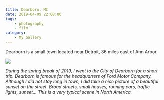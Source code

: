 ```yaml
---
title: Dearborn, MI
date: 2019-04-09 22:08:00
tags: 
    - photography 
    - film
category: 
    - My Gallery
---
```


Dearborn is a small town located near Detroit, 36 miles east of Ann Arbor.

<!-- more -->

![](/images/DSC01816.jpg)

*During the spring break of 2019, I went to the City of Dearborn for a short trip. Dearborn is famous for the headquarters of Ford Motor Company. Although I did not stay long in town, I did take a nice picture of a beautiful sunset on the street. Broad streets, small houses, running cars, traffic lights, sunset... This is a very typical scene in North America.*